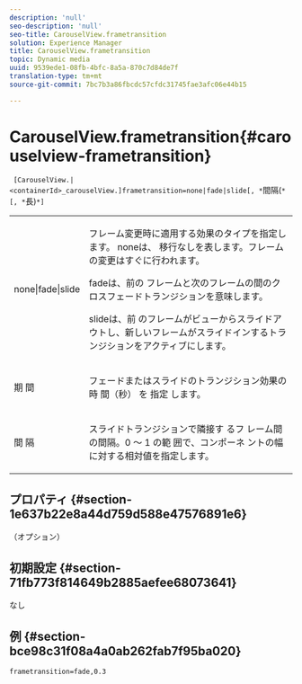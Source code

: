 ```yaml
---
description: 'null'
seo-description: 'null'
seo-title: CarouselView.frametransition
solution: Experience Manager
title: CarouselView.frametransition
topic: Dynamic media
uuid: 9539ede1-08fb-4bfc-8a5a-870c7d84de7f
translation-type: tm+mt
source-git-commit: 7bc7b3a86fbcdc57cfdc31745fae3afc06e44b15

---
```



# CarouselView.frametransition{#carouselview-frametransition}

` [CarouselView.|<containerId>_carouselView.]frametransition=none|fade|slide[, *`間隔(`*[, *`長)`*]`

<table id="table_D5992FCFF26046079089652B211BB6C5"> 
 <tbody> 
  <tr> 
   <td colname="col1"> <p> <span class="codeph"> none|fade|slide </span> </p> </td> 
   <td colname="col2"> <p>フレーム変更時に適用する効果のタイプを指定します。 <span class="codeph"> noneは、 </span> 移行なしを表します。フレームの変更はすぐに行われます。 </p> <p> <span class="codeph"> fadeは、前の </span> フレームと次のフレームの間のクロスフェードトランジションを意味します。 </p> <p> <span class="codeph"> slideは、前 </span> のフレームがビューからスライドアウトし、新しいフレームがスライドインするトランジションをアクティブにします。 </p> </td> 
  </tr> 
  <tr> 
   <td colname="col1"> <p> <span class="codeph"> <span class="varname"> 期 </span> 間 </span> </p> </td> 
   <td colname="col2"> <p>フェードまたはスライドのトランジション効果の時 <span class="codeph"> 間（秒） </span> を <span class="codeph"> 指定 </span> します。 </p> </td> 
  </tr> 
  <tr> 
   <td colname="col1"> <p> <span class="codeph"> <span class="varname"> 間 </span> 隔 </span> </p> </td> 
   <td colname="col2"> <p>スライドトランジションで隣接す <span class="codeph"> るフ </span> レーム間の間隔。0 ～ <span class="codeph"> 1 </span> の範 <span class="codeph"> 囲で、コンポーネ </span> ントの幅に対する相対値を指定します。 </p> </td> 
  </tr> 
 </tbody> 
</table>

## プロパティ {#section-1e637b22e8a44d759d588e47576891e6}

（オプション）

## 初期設定 {#section-71fb773f814649b2885aefee68073641}

なし

## 例 {#section-bce98c31f08a4a0ab262fab7f95ba020}

`frametransition=fade,0.3`
